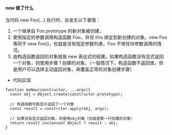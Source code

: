 #### new 做了什么
 当代码 new Foo(...) 执行时，会发生以下事情：

 1. 一个继承自 Foo.prototype 的新对象被创建。
 2. 使用指定的参数调用构造函数 Foo，并将 this 绑定到新创建的对象。new Foo 等同于 new Foo()，也就是没有指定参数列表，Foo 不带任何参数调用的情况。
 3. 由构造函数返回的对象就是 new 表达式的结果。如果构造函数没有显式返回一个对象，则使用步骤 1 创建的对象。（一般情况下，构造函数不返回值，但是用户可以选择主动返回对象，来覆盖正常的对象创建步骤）

* 代码实现
```
function myNew(constructor, ...args){
  const obj = Object.create(constructor.prototype);
  
  // 构造函数可能显示返回了一个对象
  const result = constrctor.apply(obj, args);

  // 如果没有显式返回对象，则使用obj对象（也就是第一行创建的对象）
  return result instanceof Object ? result : obj;
}
```